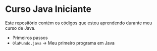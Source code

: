 # Curso Java Iniciante 

Este repositório contém os códigos que estou aprendendo durante meu curso de Java.

 - Primeiros passos
- `OlaMundo.java` → Meu primeiro programa em Java

